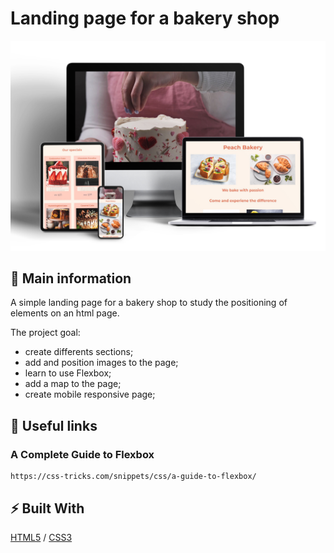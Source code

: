 # Landing page for a bakery shop

![cover](/assets/bakery.jpg)

## 🦉 Main information

A simple landing page for a bakery shop to study the positioning of elements on an html page.

The project goal:
- create differents sections;
- add and position images to the page;
- learn to use Flexbox;
- add a map to the page;
- create mobile responsive page;

## 🦊 Useful links 

### A Complete Guide to Flexbox

```
https://css-tricks.com/snippets/css/a-guide-to-flexbox/
```


## ⚡ Built With
[HTML5](https://www.w3schools.com/html/) / [CSS3](https://www.w3schools.com/css/) 